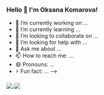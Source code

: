 ### Hello 👋 I'm Oksana Komarova!



- 🔭 I’m currently working on ...
- 🌱 I’m currently learning ...
- 👯 I’m looking to collaborate on ...
- 🤔 I’m looking for help with ...
- 💬 Ask me about ...
- 📫 How to reach me: ...
- 😄 Pronouns: ...
- ⚡ Fun fact: ...
-->


<div width="300px">
<a href="https://github.com/anuraghazra/github-readme-stats">
  <img align="center" width="auto" src="https://github-readme-stats.vercel.app/api?username=oxitenko&show_icons=true&theme=tokyonight" />
</a>
<a href="https://github.com/anuraghazra/github-readme-stats">
  <img align="center" width="auto" src="https://github-readme-stats.vercel.app/api/top-langs/?username=oxitenko&theme=tokyonight" />
</a>
</div>
